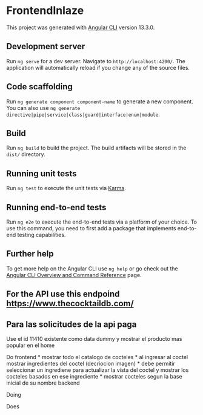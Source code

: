 # FrontendInlaze

This project was generated with [Angular CLI](https://github.com/angular/angular-cli) version 13.3.0.

## Development server

Run `ng serve` for a dev server. Navigate to `http://localhost:4200/`. The application will automatically reload if you change any of the source files.

## Code scaffolding

Run `ng generate component component-name` to generate a new component. You can also use `ng generate directive|pipe|service|class|guard|interface|enum|module`.

## Build

Run `ng build` to build the project. The build artifacts will be stored in the `dist/` directory.

## Running unit tests

Run `ng test` to execute the unit tests via [Karma](https://karma-runner.github.io).

## Running end-to-end tests

Run `ng e2e` to execute the end-to-end tests via a platform of your choice. To use this command, you need to first add a package that implements end-to-end testing capabilities.

## Further help

To get more help on the Angular CLI use `ng help` or go check out the [Angular CLI Overview and Command Reference](https://angular.io/cli) page.


## For the API use this endpoind https://www.thecocktaildb.com/

## Para las solicitudes de la api paga 

Use el id 11410 existente como data dummy y mostrar el producto mas popular en el home


Do
    frontend
    * mostrar todo el catalogo de cocteles
    * al ingresar al coctel mostrar ingredientes del coctel (decriocion imagen)
    * debe permitir seleccionar un ingrediene para actualizar la vista del coctel y mostrar los
        cocteles basados en ese ingrediente
    * mostrar cocteles segun la base inicial de su nombre
    backend

Doing

Does
